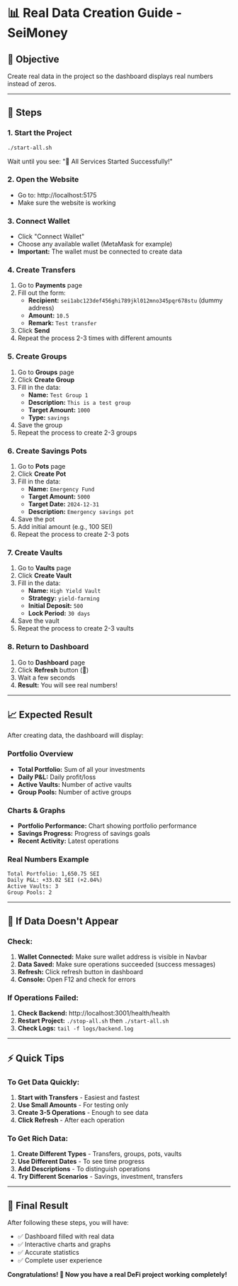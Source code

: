 # 📊 Real Data Creation Guide - SeiMoney

## 🎯 Objective

Create real data in the project so the dashboard displays real numbers instead of zeros.

---

## 🚀 Steps

### 1. Start the Project

```bash
./start-all.sh
```

Wait until you see: "🚀 All Services Started Successfully!"

### 2. Open the Website

- Go to: http://localhost:5175
- Make sure the website is working

### 3. Connect Wallet

- Click "Connect Wallet"
- Choose any available wallet (MetaMask for example)
- **Important:** The wallet must be connected to create data

### 4. Create Transfers

1. Go to **Payments** page
2. Fill out the form:
   - **Recipient:** `sei1abc123def456ghi789jkl012mno345pqr678stu` (dummy address)
   - **Amount:** `10.5`
   - **Remark:** `Test transfer`
3. Click **Send**
4. Repeat the process 2-3 times with different amounts

### 5. Create Groups

1. Go to **Groups** page
2. Click **Create Group**
3. Fill in the data:
   - **Name:** `Test Group 1`
   - **Description:** `This is a test group`
   - **Target Amount:** `1000`
   - **Type:** `savings`
4. Save the group
5. Repeat the process to create 2-3 groups

### 6. Create Savings Pots

1. Go to **Pots** page
2. Click **Create Pot**
3. Fill in the data:
   - **Name:** `Emergency Fund`
   - **Target Amount:** `5000`
   - **Target Date:** `2024-12-31`
   - **Description:** `Emergency savings pot`
4. Save the pot
5. Add initial amount (e.g., 100 SEI)
6. Repeat the process to create 2-3 pots

### 7. Create Vaults

1. Go to **Vaults** page
2. Click **Create Vault**
3. Fill in the data:
   - **Name:** `High Yield Vault`
   - **Strategy:** `yield-farming`
   - **Initial Deposit:** `500`
   - **Lock Period:** `30 days`
4. Save the vault
5. Repeat the process to create 2-3 vaults

### 8. Return to Dashboard

1. Go to **Dashboard** page
2. Click **Refresh** button (🔄)
3. Wait a few seconds
4. **Result:** You will see real numbers!

---

## 📈 Expected Result

After creating data, the dashboard will display:

### Portfolio Overview

- **Total Portfolio:** Sum of all your investments
- **Daily P&L:** Daily profit/loss
- **Active Vaults:** Number of active vaults
- **Group Pools:** Number of active groups

### Charts & Graphs

- **Portfolio Performance:** Chart showing portfolio performance
- **Savings Progress:** Progress of savings goals
- **Recent Activity:** Latest operations

### Real Numbers Example

```
Total Portfolio: 1,650.75 SEI
Daily P&L: +33.02 SEI (+2.04%)
Active Vaults: 3
Group Pools: 2
```

---

## 🐛 If Data Doesn't Appear

### Check:

1. **Wallet Connected:** Make sure wallet address is visible in Navbar
2. **Data Saved:** Make sure operations succeeded (success messages)
3. **Refresh:** Click refresh button in dashboard
4. **Console:** Open F12 and check for errors

### If Operations Failed:

1. **Check Backend:** http://localhost:3001/health/health
2. **Restart Project:** `./stop-all.sh` then `./start-all.sh`
3. **Check Logs:** `tail -f logs/backend.log`

---

## ⚡ Quick Tips

### To Get Data Quickly:

1. **Start with Transfers** - Easiest and fastest
2. **Use Small Amounts** - For testing only
3. **Create 3-5 Operations** - Enough to see data
4. **Click Refresh** - After each operation

### To Get Rich Data:

1. **Create Different Types** - Transfers, groups, pots, vaults
2. **Use Different Dates** - To see time progress
3. **Add Descriptions** - To distinguish operations
4. **Try Different Scenarios** - Savings, investment, transfers

---

## 🎉 Final Result

After following these steps, you will have:

- ✅ Dashboard filled with real data
- ✅ Interactive charts and graphs
- ✅ Accurate statistics
- ✅ Complete user experience

**Congratulations! 🎊 Now you have a real DeFi project working completely!**
